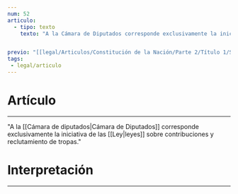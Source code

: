 ```yaml
---
num: 52
articulo: 
  - tipo: texto
    texto: "A la Cámara de Diputados corresponde exclusivamente la iniciativa de las leyes sobre contribuciones y reclutamiento de tropas."


previo: "[[legal/Articulos/Constitución de la Nación/Parte 2/Título 1/Sección 1/Capítulo 1/Capítulo 1, De la cámara de diputados.md|Capítulo 1, De la cámara de diputados]]"
tags: 
 - legal/articulo
---
```

# Artículo
---
"A la [[Cámara de diputados|Cámara de Diputados]] corresponde exclusivamente la iniciativa de las [[Ley|leyes]] sobre contribuciones y reclutamiento de tropas."

# Interpretación
---
